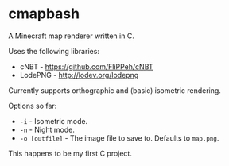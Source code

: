 cmapbash
========

A Minecraft map renderer written in C.

Uses the following libraries:
- cNBT - https://github.com/FliPPeh/cNBT
- LodePNG - http://lodev.org/lodepng

Currently supports orthographic and (basic) isometric rendering.

Options so far:
- `-i` - Isometric mode.
- `-n` - Night mode.
- `-o [outfile]` - The image file to save to. Defaults to `map.png`.

This happens to be my first C project.

